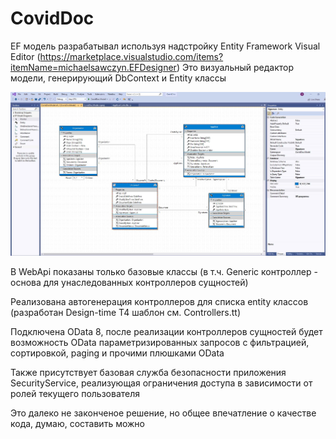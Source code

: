 # CovidDoc

EF модель разрабатывал используя надстройку Entity Framework Visual Editor (https://marketplace.visualstudio.com/items?itemName=michaelsawczyn.EFDesigner)
Это визуальный редактор модели, генерирующий DbContext и Entity классы

![Screenshot](ModelEditor.jpg)

В WebApi показаны только базовые классы (в т.ч. Generic контроллер - основа для унаследованных контроллеров сущностей)

Реализована автогенерация контроллеров для списка entity классов (разработан Design-time T4 шаблон см. Controllers.tt)

Подключена OData 8, после реализации контроллеров сущностей будет возможность OData параметризированных запросов 
с фильтрацией, сортировкой, paging и прочими плюшками OData

Также присутствует базовая служба безопасности приложения SecurityService, 
реализующая ограничения доступа в зависимости от ролей текущего пользователя

Это далеко не законченое решение, но общее впечатление о качестве кода, думаю, составить можно

